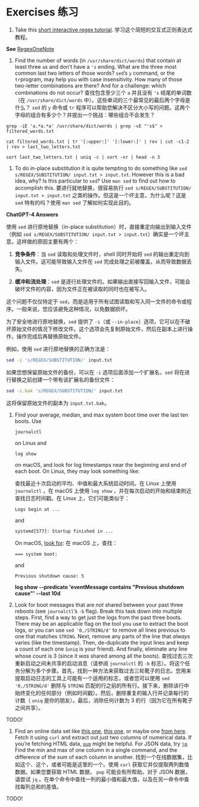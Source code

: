 # Exercises 练习

1. Take this [short interactive regex tutorial](https://regexone.com/).
   学习这个简短的交互式正则表达式教程。

**See** [RegexOneNote](./regex-one-note.md)

1. Find the number of words (in `/usr/share/dict/words`) that contain at least three `a`s and don’t have a `'s` ending. What are the three most common last two letters of those words? `sed`’s `y` command, or the `tr`program, may help you with case insensitivity. How many of those two-letter combinations are there? And for a challenge: which combinations do not occur?
   查找包含至少三个 `a` 并且没有 `'s` 结尾的单词数（在 `/usr/share/dict/words` 中）。这些单词的三个最常见的最后两个字母是什么？ `sed` 的 `y` 命令或 `tr` 程序可以帮助您解决不区分大小写的问题。这两个字母的组合有多少个？并提出一个挑战：哪些组合不会发生？

```shell
grep -iE 'a.*a.*a' /usr/share/dict/words | grep -vE "'s$" > filtered_words.txt
```

```shell
cat filtered_words.txt | tr '[:upper:]' '[:lower:]' | rev | cut -c1-2 | rev > last_two_letters.txt
```

```shell
sort last_two_letters.txt | uniq -c | sort -nr | head -n 3
```

1. To do in-place substitution it is quite tempting to do something like `sed s/REGEX/SUBSTITUTION/ input.txt > input.txt`. However this is a bad idea, why? Is this particular to `sed`? Use `man sed` to find out how to accomplish this.
   要进行就地替换，很容易执行 `sed s/REGEX/SUBSTITUTION/ input.txt > input.txt` 之类的操作。但这是一个坏主意，为什么呢？这是 `sed` 特有的吗？使用 `man sed` 了解如何实现此目的。

**ChatGPT-4 Answers**

使用 `sed` 进行原地替换（in-place substitution）时，直接重定向输出到输入文件（例如 `sed s/REGEX/SUBSTITUTION/ input.txt > input.txt`）确实是一个坏主意。这样做的原因主要有两个：

1. **竞争条件**：当 `sed` 读取和处理文件时，shell 同时开始将 `sed` 的输出重定向到输入文件。这可能导致输入文件在 `sed` 完成处理之前被覆盖，从而导致数据丢失。

2. **缓冲和流处理**：`sed` 是逐行处理文件的。如果输出直接写回输入文件，可能会破坏文件的内容，因为文件正在被读取的同时也在被写入。

这个问题不仅仅特定于 `sed`，而是适用于所有试图读取和写入同一文件的命令或程序。一般来说，您应该避免这种情况，以免数据损坏。

为了安全地进行原地替换，`sed` 提供了 `-i`（或 `--in-place`）选项，它可以在不破坏原始文件的情况下修改文件。这个选项会先复制原始文件，然后在副本上进行操作，操作完成后再替换原始文件。

例如，使用 `sed` 进行原地替换的正确方法是：

```bash
sed -i 's/REGEX/SUBSTITUTION/' input.txt
```

如果您想保留原始文件的备份，可以在 `-i` 选项后面添加一个扩展名，`sed` 将在进行替换之前创建一个带有该扩展名的备份文件：

```bash
sed -i.bak 's/REGEX/SUBSTITUTION/' input.txt
```

这将保留原始文件的副本为 `input.txt.bak`。

1. Find your average, median, and max system boot time over the last ten boots. Use

   ```plaintext
   journalctl
   ```

   on Linux and

   ```plaintext
   log show
   ```

   on macOS, and look for log timestamps near the beginning and end of each boot. On Linux, they may look something like:


   查找最近十次启动的平均、中值和最大系统启动时间。在 Linux 上使用 `journalctl` ，在 macOS 上使用 `log show` ，并在每次启动的开始和结束附近查找日志时间戳。在 Linux 上，它们可能类似于：

   ```
   Logs begin at ...
   ```

   and

   ```
   systemd[577]: Startup finished in ...
   ```

   On macOS, [look for](https://eclecticlight.co/2018/03/21/macos-unified-log-3-finding-your-way/): 在 macOS 上，查找：

   ```
   === system boot:
   ```

   and

   ```
   Previous shutdown cause: 5
   ```

   **log show --predicate 'eventMessage contains "Previous shutdown cause"' --last 10d**

2. Look for boot messages that are *not* shared between your past three reboots (see `journalctl`’s `-b` flag). Break this task down into multiple steps. First, find a way to get just the logs from the past three boots. There may be an applicable flag on the tool you use to extract the boot logs, or you can use `sed '0,/STRING/d'` to remove all lines previous to one that matches `STRING`. Next, remove any parts of the line that *always* varies (like the timestamp). Then, de-duplicate the input lines and keep a count of each one (`uniq` is your friend). And finally, eliminate any line whose count is 3 (since it *was* shared among all the boots).
   查找过去三次重新启动之间未共享的启动消息（请参阅 `journalctl` 的 `-b` 标志）。将这个任务分解为多个步骤。首先，找到一种方法来获取过去三轮靴子的日志。您用来提取启动日志的工具上可能有一个适用的标志，或者您可以使用 `sed '0,/STRING/d'` 删除与 `STRING` 匹配的行之前的所有行。接下来，删除该行中始终变化的任何部分（例如时间戳）。然后，删除重复的输入行并记录每行的计数（ `uniq` 是你的朋友）。最后，消除任何计数为 3 的行（因为它在所有靴子之间共享）。

TODO!

1. Find an online data set like [this one](https://stats.wikimedia.org/EN/TablesWikipediaZZ.htm), [this one](https://ucr.fbi.gov/crime-in-the-u.s/2016/crime-in-the-u.s.-2016/topic-pages/tables/table-1), or maybe one [from here](https://www.springboard.com/blog/data-science/free-public-data-sets-data-science-project/). Fetch it using `curl` and extract out just two columns of numerical data. If you’re fetching HTML data, [`pup`](https://github.com/EricChiang/pup) might be helpful. For JSON data, try [`jq`](https://stedolan.github.io/jq/). Find the min and max of one column in a single command, and the difference of the sum of each column in another.
   找到一个在线数据集，比如这个、这个，或者可能是这里的一个。使用 `curl` 获取它并仅提取两列数值数据。如果您要获取 HTML 数据， `pup` 可能会有所帮助。对于 JSON 数据，请尝试 `jq` 。在单个命令中查找一列的最小值和最大值，以及在另一命令中查找每列总和的差值。

TODO!